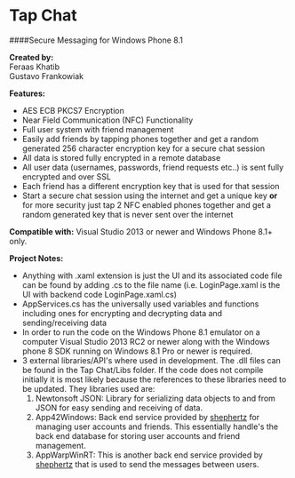 Tap Chat
=================
####Secure Messaging for Windows Phone 8.1

**Created by:**  
Feraas Khatib  
Gustavo Frankowiak  

**Features:**  

* AES ECB PKCS7 Encryption
* Near Field Communication (NFC) Functionality
* Full user system with friend management
* Easily add friends by tapping phones together and get a random generated 256 character encryption key for a secure chat session
* All data is stored fully encrypted in a remote database
* All user data (usernames, passwords, friend requests etc..) is sent fully encrypted and over SSL
* Each friend has a different encryption key that is used for that session
* Start a secure chat session using the internet and get a unique key **or** for more security just tap 2 NFC enabled phones together and get a random generated key that is never sent over the internet  

**Compatible with:** Visual Studio 2013 or newer and Windows Phone 8.1+ only.  

**Project Notes:**

* Anything with .xaml extension is just the UI and its associated code file can be found by adding .cs to the file name (i.e. LoginPage.xaml is the UI with backend code LoginPage.xaml.cs)
* AppServices.cs has the universally used variables and functions including ones for encrypting and decrypting data and sending/receiving data
* In order to run the code on the Windows Phone 8.1 emulator on a computer Visual Studio 2013 RC2 or newer along with the Windows phone 8 SDK running on Windows 8.1 Pro or newer is required.
* 3 external libraries/API's where used in development. The .dll files can be found in the Tap Chat/Libs folder. If the code does not compile initially it is most likely because the references to these libraries need to be updated. They libraries used are:
    1. Newtonsoft JSON: Library for serializing data objects to and from JSON for easy sending and receiving of data.
    2. App42Windows: Back end service provided by [shephertz](http://www.shephertz.com) for managing user accounts and friends. This essentially handle's the back end database for storing user accounts and friend management.
    3. AppWarpWinRT: This is another back end service provided by [shephertz](http://www.shephertz.com) that is used to send the messages between users.
